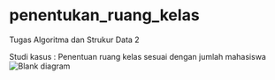 # penentukan_ruang_kelas
Tugas Algoritma dan Strukur Data 2

Studi kasus : Penentuan ruang kelas sesuai dengan jumlah mahasiswa
![Blank diagram](https://github.com/muammarhilmi/ruang_kelas/assets/145634661/2a339bff-0b49-473c-b4e2-80c8bca9fa30)
